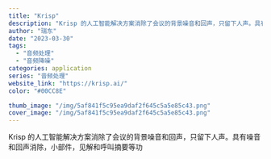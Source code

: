 ```yaml
---
title: "Krisp"
description: "Krisp 的人工智能解决方案消除了会议的背景噪音和回声，只留下人声。具有噪音和回声消除，小部件，见解和呼叫摘要等功"
author: "瑞东"
date: "2023-03-30"
tags:
  - "音频处理"
  - "音频降噪"
categories: application
series: "音频处理"
website_link: "https://krisp.ai/"
color: "#00CC8E"

thumb_image: "/img/5af841f5c95ea9daf2f645c5a5e85c43.png"
cover_image: "/img/5af841f5c95ea9daf2f645c5a5e85c43.png"
---
```


Krisp 的人工智能解决方案消除了会议的背景噪音和回声，只留下人声。具有噪音和回声消除，小部件，见解和呼叫摘要等功